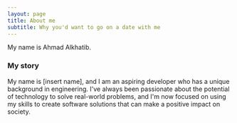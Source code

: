 ```yaml
---
layout: page
title: About me
subtitle: Why you'd want to go on a date with me
---
```


My name is Ahmad Alkhatib.

### My story

My name is [insert name], and I am an aspiring developer who has a unique background in engineering. I've always been passionate about the potential of technology to solve real-world problems, and I'm now focused on using my skills to create software solutions that can make a positive impact on society.
